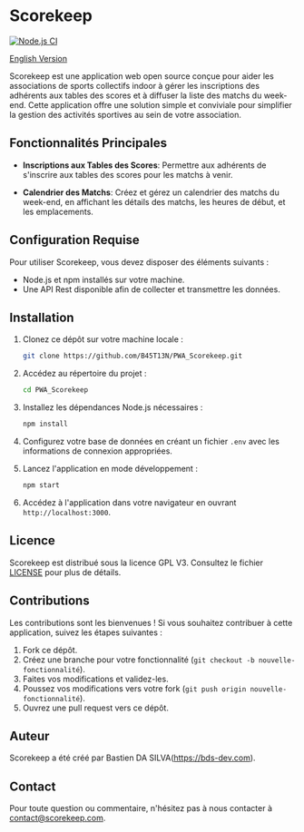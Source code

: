 # Scorekeep
[![Node.js CI](https://github.com/B45T13N/PWA_Scorekeep/actions/workflows/pipeline_test.yml/badge.svg)](https://github.com/B45T13N/PWA_Scorekeep/actions/workflows/pipeline_test.yml)

[English Version](/README_EN.md)

Scorekeep est une application web open source conçue pour aider les associations de sports collectifs indoor à gérer les inscriptions des adhérents aux tables des scores et à diffuser la liste des matchs du week-end. Cette application offre une solution simple et conviviale pour simplifier la gestion des activités sportives au sein de votre association.

## Fonctionnalités Principales

- **Inscriptions aux Tables des Scores**: Permettre aux adhérents de s'inscrire aux tables des scores pour les matchs à venir.

- **Calendrier des Matchs**: Créez et gérez un calendrier des matchs du week-end, en affichant les détails des matchs, les heures de début, et les emplacements.

## Configuration Requise

Pour utiliser Scorekeep, vous devez disposer des éléments suivants :

- Node.js et npm installés sur votre machine.
- Une API Rest disponible afin de collecter et transmettre les données.

## Installation

1. Clonez ce dépôt sur votre machine locale :

   ```bash
   git clone https://github.com/B45T13N/PWA_Scorekeep.git
   ```

2. Accédez au répertoire du projet :

   ```bash
   cd PWA_Scorekeep
   ```

3. Installez les dépendances Node.js nécessaires :

   ```bash
   npm install
   ```

4. Configurez votre base de données en créant un fichier `.env` avec les informations de connexion appropriées.

5. Lancez l'application en mode développement :

   ```bash
   npm start
   ```

6. Accédez à l'application dans votre navigateur en ouvrant `http://localhost:3000`.

## Licence

Scorekeep est distribué sous la licence GPL V3. Consultez le fichier [LICENSE](LICENSE) pour plus de détails.

## Contributions

Les contributions sont les bienvenues ! Si vous souhaitez contribuer à cette application, suivez les étapes suivantes :

1. Fork ce dépôt.
2. Créez une branche pour votre fonctionnalité (`git checkout -b nouvelle-fonctionnalité`).
3. Faites vos modifications et validez-les.
4. Poussez vos modifications vers votre fork (`git push origin nouvelle-fonctionnalité`).
5. Ouvrez une pull request vers ce dépôt.

## Auteur

Scorekeep a été créé par Bastien DA SILVA(https://bds-dev.com).

## Contact

Pour toute question ou commentaire, n'hésitez pas à nous contacter à [contact@scorekeep.com](mailto:contact@scorekeep.com).

